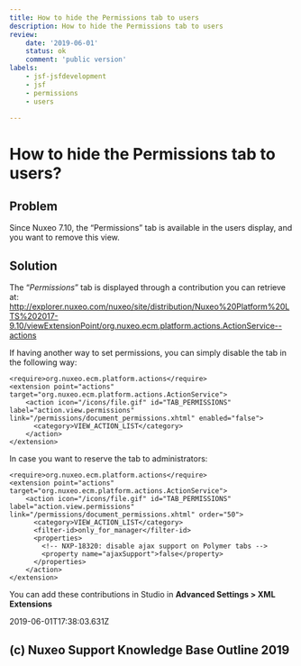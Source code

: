 ```yaml
---
title: How to hide the Permissions tab to users
description: How to hide the Permissions tab to users
review:
    date: '2019-06-01'
    status: ok
    comment: 'public version'
labels:
    - jsf-jsfdevelopment
    - jsf
    - permissions
    - users

---
```

# How to hide the Permissions tab to users?
## Problem
Since Nuxeo 7.10, the “Permissions” tab is available in the users display, and you want to remove this view.
## Solution
The “*Permissions*” tab is displayed through a contribution you can retrieve at:
<http://explorer.nuxeo.com/nuxeo/site/distribution/Nuxeo%20Platform%20LTS%202017-9.10/viewExtensionPoint/org.nuxeo.ecm.platform.actions.ActionService--actions>

If having another way to set permissions, you can simply disable the tab in the following way:

    <require>org.nuxeo.ecm.platform.actions</require>
    <extension point="actions" target="org.nuxeo.ecm.platform.actions.ActionService">
        <action icon="/icons/file.gif" id="TAB_PERMISSIONS" label="action.view.permissions" link="/permissions/document_permissions.xhtml" enabled="false">
          <category>VIEW_ACTION_LIST</category>
        </action>
    </extension>

In case you want to reserve the tab to administrators:

    <require>org.nuxeo.ecm.platform.actions</require>
    <extension point="actions" target="org.nuxeo.ecm.platform.actions.ActionService">
        <action icon="/icons/file.gif" id="TAB_PERMISSIONS" label="action.view.permissions" link="/permissions/document_permissions.xhtml" order="50">
          <category>VIEW_ACTION_LIST</category>
          <filter-id>only_for_manager</filter-id>
          <properties>
            <!-- NXP-18320: disable ajax support on Polymer tabs -->
            <property name="ajaxSupport">false</property>
          </properties>
        </action>
    </extension>

You can add these contributions in Studio in **Advanced Settings > XML Extensions**


2019-06-01T17:38:03.631Z
## (c) Nuxeo Support Knowledge Base Outline 2019
